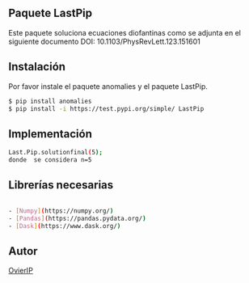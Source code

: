 ## Paquete LastPip

Este paquete soluciona ecuaciones diofantinas como se adjunta en el siguiente documento DOI: 10.1103/PhysRevLett.123.151601

## Instalación
Por favor instale el paquete anomalies y el paquete LastPip.
```bash
$ pip install anomalies
$ pip install -i https://test.pypi.org/simple/ LastPip

```

## Implementación
```bash
Last.Pip.solutionfinal(5);
donde  se considera n=5
```

## Librerías necesarias
```bash

- [Numpy](https://numpy.org/)
- [Pandas](https://pandas.pydata.org/)
- [Dask](https://www.dask.org/)

```

## Autor
[OvierIP](https://github.com/OvierIP)
